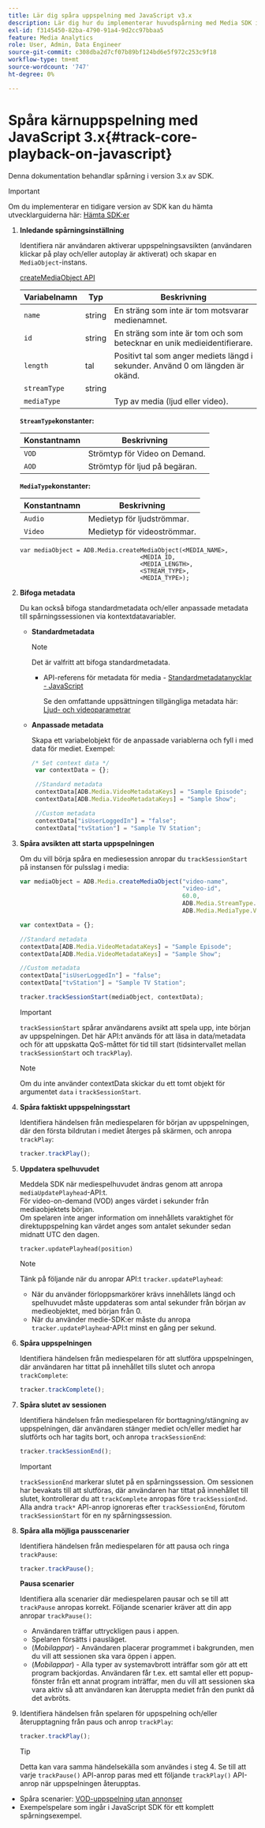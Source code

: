 ```yaml
---
title: Lär dig spåra uppspelning med JavaScript v3.x
description: Lär dig hur du implementerar huvudspårning med Media SDK i en webbläsare med JavaScript 3.x-appar.
exl-id: f3145450-82ba-4790-91a4-9d2cc97bbaa5
feature: Media Analytics
role: User, Admin, Data Engineer
source-git-commit: c308dba2d7cf07b89bf124bd6e5f972c253c9f18
workflow-type: tm+mt
source-wordcount: '747'
ht-degree: 0%

---
```


# Spåra kärnuppspelning med JavaScript 3.x{#track-core-playback-on-javascript}

Denna dokumentation behandlar spårning i version 3.x av SDK.

>[!IMPORTANT]
>
>Om du implementerar en tidigare version av SDK kan du hämta utvecklarguiderna här: [Hämta SDK:er](/help/getting-started/download-sdks.md)

1. **Inledande spårningsinställning**

   Identifiera när användaren aktiverar uppspelningsavsikten (användaren klickar på play och/eller autoplay är aktiverat) och skapar en `MediaObject`-instans.

   [createMediaObject API](https://adobe-marketing-cloud.github.io/media-sdks/reference/javascript/MediaHeartbeat.html#.createMediaObject)

   | Variabelnamn | Typ | Beskrivning |
   | --- | --- | --- |
   | `name` | string | En sträng som inte är tom motsvarar medienamnet. |
   | `id` | string | En sträng som inte är tom och som betecknar en unik medieidentifierare. |
   | `length` | tal | Positivt tal som anger mediets längd i sekunder. Använd 0 om längden är okänd. |
   | `streamType` | string |   |
   | `mediaType` | | Typ av media (ljud eller video). |

   **`StreamType`konstanter:**

   | Konstantnamn | Beskrivning   |
   |---|---|
   | `VOD` | Strömtyp för Video on Demand. |
   | `AOD` | Strömtyp för ljud på begäran. |

   **`MediaType`konstanter:**

   | Konstantnamn | Beskrivning |
   |---|---|
   | `Audio` | Medietyp för ljudströmmar. |
   | `Video` | Medietyp för videoströmmar. |

   ```
   var mediaObject = ADB.Media.createMediaObject(<MEDIA_NAME>,
                                     <MEDIA_ID,
                                     <MEDIA_LENGTH>,
                                     <STREAM_TYPE>,
                                     <MEDIA_TYPE>);
   ```

1. **Bifoga metadata**

   Du kan också bifoga standardmetadata och/eller anpassade metadata till spårningssessionen via kontextdatavariabler.

   * **Standardmetadata**

     >[!NOTE]
     >
     >Det är valfritt att bifoga standardmetadata.

      * API-referens för metadata för media - [Standardmetadatanycklar - JavaScript](https://adobe-marketing-cloud.github.io/media-sdks/reference/javascript)

        Se den omfattande uppsättningen tillgängliga metadata här: [Ljud- och videoparametrar](/help/implementation/variables/audio-video-parameters.md)

   * **Anpassade metadata**

     Skapa ett variabelobjekt för de anpassade variablerna och fyll i med data för mediet. Exempel:

     ```js
     /* Set context data */
      var contextData = {};
     
      //Standard metadata
      contextData[ADB.Media.VideoMetadataKeys] = "Sample Episode";
      contextData[ADB.Media.VideoMetadataKeys] = "Sample Show";
     
      //Custom metadata
      contextData["isUserLoggedIn"] = "false";
      contextData["tvStation"] = "Sample TV Station";
     ```

1. **Spåra avsikten att starta uppspelningen**

   Om du vill börja spåra en mediesession anropar du `trackSessionStart` på instansen för pulsslag i media:

   ```js
   var mediaObject = ADB.Media.createMediaObject("video-name",
                                                 "video-id",
                                                 60.0,
                                                 ADB.Media.StreamType.VOD,
                                                 ADB.Media.MediaType.Video);
   
   var contextData = {};
   
   //Standard metadata
   contextData[ADB.Media.VideoMetadataKeys] = "Sample Episode";
   contextData[ADB.Media.VideoMetadataKeys] = "Sample Show";
   
   //Custom metadata
   contextData["isUserLoggedIn"] = "false";
   contextData["tvStation"] = "Sample TV Station";
   
   tracker.trackSessionStart(mediaObject, contextData);
   ```

   >[!IMPORTANT]
   >
   >`trackSessionStart` spårar användarens avsikt att spela upp, inte början av uppspelningen. Det här API:t används för att läsa in data/metadata och för att uppskatta QoS-måttet för tid till start (tidsintervallet mellan `trackSessionStart` och `trackPlay`).

   >[!NOTE]
   >
   >Om du inte använder contextData skickar du ett tomt objekt för argumentet `data` i `trackSessionStart`.

1. **Spåra faktiskt uppspelningsstart**

   Identifiera händelsen från mediespelaren för början av uppspelningen, där den första bildrutan i mediet återges på skärmen, och anropa `trackPlay`:

   ```js
   tracker.trackPlay();
   ```

1. **Uppdatera spelhuvudet**

   Meddela SDK när mediespelhuvudet ändras genom att anropa `mediaUpdatePlayhead`-API:t. <br /> För video-on-demand (VOD) anges värdet i sekunder från mediaobjektets början. <br /> Om spelaren inte anger information om innehållets varaktighet för direktuppspelning kan värdet anges som antalet sekunder sedan midnatt UTC den dagen.

   ```
   tracker.updatePlayhead(position)
   ```

   >[!NOTE]
   >
   >Tänk på följande när du anropar API:t `tracker.updatePlayhead`:
   >* När du använder förloppsmarkörer krävs innehållets längd och spelhuvudet måste uppdateras som antal sekunder från början av medieobjektet, med början från 0.
   >* När du använder medie-SDK:er måste du anropa `tracker.updatePlayhead`-API:t minst en gång per sekund.

1. **Spåra uppspelningen**

   Identifiera händelsen från mediespelaren för att slutföra uppspelningen, där användaren har tittat på innehållet tills slutet och anropa `trackComplete`:

   ```js
   tracker.trackComplete();
   ```

1. **Spåra slutet av sessionen**

   Identifiera händelsen från mediespelaren för borttagning/stängning av uppspelningen, där användaren stänger mediet och/eller mediet har slutförts och har tagits bort, och anropa `trackSessionEnd`:

   ```js
   tracker.trackSessionEnd();
   ```

   >[!IMPORTANT]
   >
   >`trackSessionEnd` markerar slutet på en spårningssession. Om sessionen har bevakats till att slutföras, där användaren har tittat på innehållet till slutet, kontrollerar du att `trackComplete` anropas före `trackSessionEnd`. Alla andra `track*` API-anrop ignoreras efter `trackSessionEnd`, förutom `trackSessionStart` för en ny spårningssession.

1. **Spåra alla möjliga pausscenarier**

   Identifiera händelsen från mediespelaren för att pausa och ringa `trackPause`:

   ```js
   tracker.trackPause();
   ```

   **Pausa scenarier**

   Identifiera alla scenarier där mediespelaren pausar och se till att `trackPause` anropas korrekt. Följande scenarier kräver att din app anropar `trackPause()`:

   * Användaren träffar uttryckligen paus i appen.
   * Spelaren försätts i pausläget.
   * (*Mobilappar*) - Användaren placerar programmet i bakgrunden, men du vill att sessionen ska vara öppen i appen.
   * (*Mobilappar*) - Alla typer av systemavbrott inträffar som gör att ett program backjordas. Användaren får t.ex. ett samtal eller ett popup-fönster från ett annat program inträffar, men du vill att sessionen ska vara aktiv så att användaren kan återuppta mediet från den punkt då det avbröts.

1. Identifiera händelsen från spelaren för uppspelning och/eller återupptagning från paus och anrop `trackPlay`:

   ```js
   tracker.trackPlay();
   ```

   >[!TIP]
   >
   >Detta kan vara samma händelsekälla som användes i steg 4. Se till att varje `trackPause()` API-anrop paras med ett följande `trackPlay()` API-anrop när uppspelningen återupptas.

* Spåra scenarier: [VOD-uppspelning utan annonser](/help/use-cases/tracking-scenarios/vod-no-intrs-details.md)
* Exempelspelare som ingår i JavaScript SDK för ett komplett spårningsexempel.
